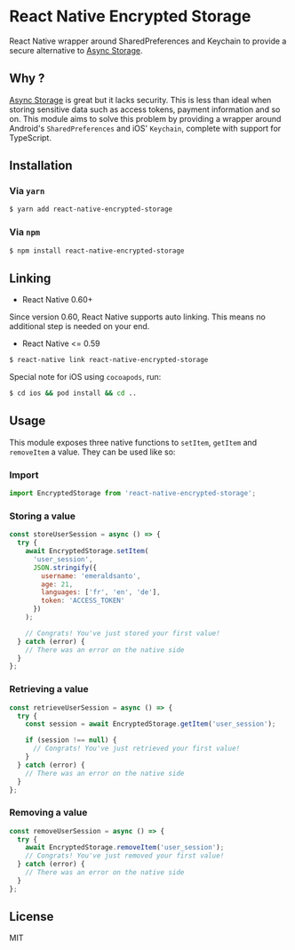 # React Native Encrypted Storage

React Native wrapper around SharedPreferences and Keychain to provide a secure alternative to [Async Storage](https://github.com/react-native-community/async-storage).

## Why ?

[Async Storage](https://github.com/react-native-community/async-storage) is great but it lacks security. This is less than ideal when storing sensitive data such as access tokens, payment information and so on. This module aims to solve this problem by providing a wrapper around Android's `SharedPreferences` and iOS' `Keychain`, complete with support for TypeScript.

## Installation

### Via `yarn`

```bash
$ yarn add react-native-encrypted-storage
```

### Via `npm`

```bash
$ npm install react-native-encrypted-storage
```

## Linking

- React Native 0.60+

Since version 0.60, React Native supports auto linking. This means no additional step is needed on your end.

- React Native <= 0.59

```bash
$ react-native link react-native-encrypted-storage
```

Special note for iOS using `cocoapods`, run:

```bash
$ cd ios && pod install && cd ..
```

## Usage

This module exposes three native functions to `setItem`, `getItem` and `removeItem` a value. They can be used like so:

### Import

```js
import EncryptedStorage from 'react-native-encrypted-storage';
```

### Storing a value

```js
const storeUserSession = async () => {
  try {
    await EncryptedStorage.setItem(
      'user_session',
      JSON.stringify({
        username: 'emeraldsanto',
        age: 21,
        languages: ['fr', 'en', 'de'],
        token: 'ACCESS_TOKEN'
      })
    );

    // Congrats! You've just stored your first value!
  } catch (error) {
    // There was an error on the native side
  }
};
```

### Retrieving a value

```js
const retrieveUserSession = async () => {
  try {
    const session = await EncryptedStorage.getItem('user_session');

    if (session !== null) {
      // Congrats! You've just retrieved your first value!
    }
  } catch (error) {
    // There was an error on the native side
  }
};
```

### Removing a value

```js
const removeUserSession = async () => {
  try {
    await EncryptedStorage.removeItem('user_session');
    // Congrats! You've just removed your first value!
  } catch (error) {
    // There was an error on the native side
  }
};
```

## License

MIT
